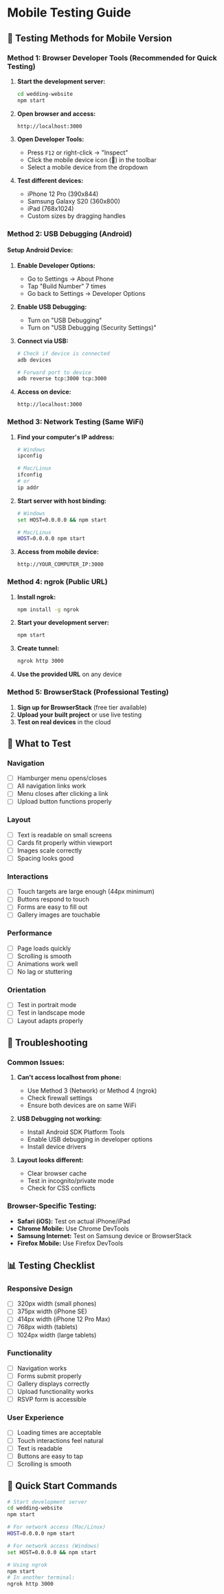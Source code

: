 # Mobile Testing Guide

## 🧪 Testing Methods for Mobile Version

### Method 1: Browser Developer Tools (Recommended for Quick Testing)

1. **Start the development server:**
   ```bash
   cd wedding-website
   npm start
   ```

2. **Open browser and access:**
   ```
   http://localhost:3000
   ```

3. **Open Developer Tools:**
   - Press `F12` or right-click → "Inspect"
   - Click the mobile device icon (📱) in the toolbar
   - Select a mobile device from the dropdown

4. **Test different devices:**
   - iPhone 12 Pro (390x844)
   - Samsung Galaxy S20 (360x800)
   - iPad (768x1024)
   - Custom sizes by dragging handles

### Method 2: USB Debugging (Android)

#### Setup Android Device:
1. **Enable Developer Options:**
   - Go to Settings → About Phone
   - Tap "Build Number" 7 times
   - Go back to Settings → Developer Options

2. **Enable USB Debugging:**
   - Turn on "USB Debugging"
   - Turn on "USB Debugging (Security Settings)"

3. **Connect via USB:**
   ```bash
   # Check if device is connected
   adb devices
   
   # Forward port to device
   adb reverse tcp:3000 tcp:3000
   ```

4. **Access on device:**
   ```
   http://localhost:3000
   ```

### Method 3: Network Testing (Same WiFi)

1. **Find your computer's IP address:**
   ```bash
   # Windows
   ipconfig
   
   # Mac/Linux
   ifconfig
   # or
   ip addr
   ```

2. **Start server with host binding:**
   ```bash
   # Windows
   set HOST=0.0.0.0 && npm start
   
   # Mac/Linux
   HOST=0.0.0.0 npm start
   ```

3. **Access from mobile device:**
   ```
   http://YOUR_COMPUTER_IP:3000
   ```

### Method 4: ngrok (Public URL)

1. **Install ngrok:**
   ```bash
   npm install -g ngrok
   ```

2. **Start your development server:**
   ```bash
   npm start
   ```

3. **Create tunnel:**
   ```bash
   ngrok http 3000
   ```

4. **Use the provided URL** on any device

### Method 5: BrowserStack (Professional Testing)

1. **Sign up for BrowserStack** (free tier available)
2. **Upload your built project** or use live testing
3. **Test on real devices** in the cloud

## 📱 What to Test

### Navigation
- [ ] Hamburger menu opens/closes
- [ ] All navigation links work
- [ ] Menu closes after clicking a link
- [ ] Upload button functions properly

### Layout
- [ ] Text is readable on small screens
- [ ] Cards fit properly within viewport
- [ ] Images scale correctly
- [ ] Spacing looks good

### Interactions
- [ ] Touch targets are large enough (44px minimum)
- [ ] Buttons respond to touch
- [ ] Forms are easy to fill out
- [ ] Gallery images are touchable

### Performance
- [ ] Page loads quickly
- [ ] Scrolling is smooth
- [ ] Animations work well
- [ ] No lag or stuttering

### Orientation
- [ ] Test in portrait mode
- [ ] Test in landscape mode
- [ ] Layout adapts properly

## 🔧 Troubleshooting

### Common Issues:

1. **Can't access localhost from phone:**
   - Use Method 3 (Network) or Method 4 (ngrok)
   - Check firewall settings
   - Ensure both devices are on same WiFi

2. **USB Debugging not working:**
   - Install Android SDK Platform Tools
   - Enable USB debugging in developer options
   - Install device drivers

3. **Layout looks different:**
   - Clear browser cache
   - Test in incognito/private mode
   - Check for CSS conflicts

### Browser-Specific Testing:

- **Safari (iOS):** Test on actual iPhone/iPad
- **Chrome Mobile:** Use Chrome DevTools
- **Samsung Internet:** Test on Samsung device or BrowserStack
- **Firefox Mobile:** Use Firefox DevTools

## 📊 Testing Checklist

### Responsive Design
- [ ] 320px width (small phones)
- [ ] 375px width (iPhone SE)
- [ ] 414px width (iPhone 12 Pro Max)
- [ ] 768px width (tablets)
- [ ] 1024px width (large tablets)

### Functionality
- [ ] Navigation works
- [ ] Forms submit properly
- [ ] Gallery displays correctly
- [ ] Upload functionality works
- [ ] RSVP form is accessible

### User Experience
- [ ] Loading times are acceptable
- [ ] Touch interactions feel natural
- [ ] Text is readable
- [ ] Buttons are easy to tap
- [ ] Scrolling is smooth

## 🚀 Quick Start Commands

```bash
# Start development server
cd wedding-website
npm start

# For network access (Mac/Linux)
HOST=0.0.0.0 npm start

# For network access (Windows)
set HOST=0.0.0.0 && npm start

# Using ngrok
npm start
# In another terminal:
ngrok http 3000
``` 